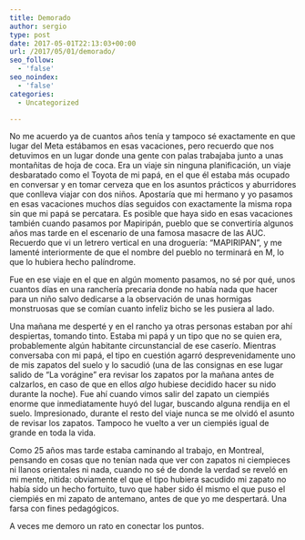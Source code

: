 ```yaml
---
title: Demorado
author: sergio
type: post
date: 2017-05-01T22:13:03+00:00
url: /2017/05/01/demorado/
seo_follow:
  - 'false'
seo_noindex:
  - 'false'
categories:
  - Uncategorized

---
```

No me acuerdo ya de cuantos años tenía y tampoco sé exactamente en que lugar del Meta estábamos en esas vacaciones, pero recuerdo que nos detuvimos en un lugar donde una gente con palas trabajaba junto a unas montañitas de hoja de coca. Era un viaje sin ninguna planificación, un viaje desbaratado como el Toyota de mi papá, en el que él estaba más ocupado en conversar y en tomar cerveza que en los asuntos prácticos y aburridores que conlleva viajar con dos niños. Apostaría que mi hermano y yo pasamos en esas vacaciones muchos días seguidos con exactamente la misma ropa sin que mi papá se percatara. Es posible que haya sido en esas vacaciones también cuando pasamos por Mapiripán, pueblo que se convertiría algunos años mas tarde en el escenario de una famosa masacre de las AUC. Recuerdo que vi un letrero vertical en una droguería: &#8220;MAPIRIPAN&#8221;, y me lamenté interiormente de que el nombre del pueblo no terminará en M, lo que lo hubiera hecho palíndrome.

Fue en ese viaje en el que en algún momento pasamos, no sé por qué, unos cuantos días en una ranchería precaria donde no había nada que hacer para un niño salvo dedicarse a la observación de unas hormigas monstruosas que se comían cuanto infeliz bicho se les pusiera al lado.

Una mañana me desperté y en el rancho ya otras personas estaban por ahí despiertas, tomando tinto. Estaba mi papá y un tipo que no se quien era, probablemente algún habitante circunstancial de ese caserío. Mientras conversaba con mi papá, el tipo en cuestión agarró desprevenidamente uno de mis zapatos del suelo y lo sacudió (una de las consignas en ese lugar salido de &#8220;La vorágine&#8221; era revisar los zapatos por la mañana antes de calzarlos, en caso de que en ellos _algo_ hubiese decidido hacer su nido durante la noche). Fue ahí cuando vimos salir del zapato un ciempiés enorme que inmediatamente huyó del lugar, buscando alguna rendija en el suelo. Impresionado, durante el resto del viaje nunca se me olvidó el asunto de revisar los zapatos. Tampoco he vuelto a ver un ciempiés igual de grande en toda la vida.

Como 25 años mas tarde estaba caminando al trabajo, en Montreal, pensando en cosas que no tenían nada que ver con zapatos ni ciempieces ni llanos orientales ni nada, cuando no sé de donde la verdad se reveló en mi mente, nitida: obviamente el que el tipo hubiera sacudido mi zapato no había sido un hecho fortuito, tuvo que haber sido él mismo el que puso el ciempiés en mi zapato de antemano, antes de que yo me despertará. Una farsa con fines pedagógicos.

A veces me demoro un rato en conectar los puntos.